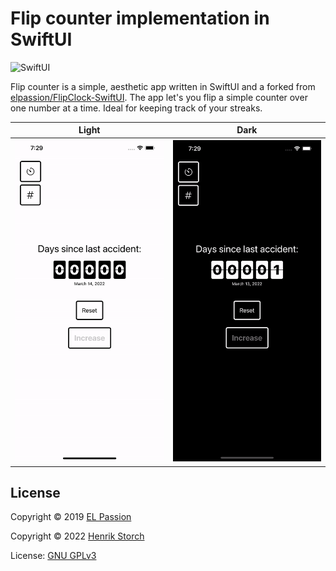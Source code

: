 # Flip counter implementation in SwiftUI

![SwiftUI](https://img.shields.io/badge/UI_framework-SwiftUI-green.svg)

Flip counter is a simple, aesthetic app written in SwiftUI and a forked from [elpassion/FlipClock-SwiftUI](https://github.com/elpassion/FlipClock-SwiftUI).
The app let's you flip a simple counter over one number at a time. Ideal for keeping track of your streaks.

|Light|Dark|
|:-:|:-:|
|![Light preview GIF](Gifs/light.gif)|![Dark preview GIF](Gifs/dark.gif)|

## License

Copyright © 2019 [EL Passion](https://www.elpassion.com)

Copyright © 2022 [Henrik Storch](https://thisisthefoxe.me)

License: [GNU GPLv3](LICENSE)

